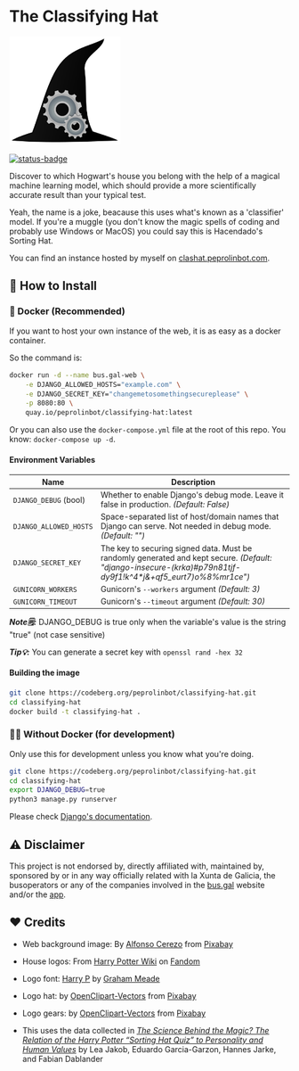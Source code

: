 # The Classifying Hat

<img src="classifyingHat/static/classifyingHat/logo.svg" alt="The Classifying Hat" width=200/>

[![status-badge](https://woodpecker.peprolinbot.com/api/badges/peprolinbot/classifying-hat/status.svg)](https://woodpecker.peprolinbot.com/peprolinbot/classifying-hat)

Discover to which Hogwart's house you belong with the help of a magical machine learning model, which should provide a more scientifically accurate result than your typical test.

Yeah, the name is a joke, beacause this uses what's known as a 'classifier' model. If you're a muggle (you don't know the magic spells of coding and probably use Windows or MacOS) you could say this is Hacendado's Sorting Hat.

You can find an instance hosted by myself on [clashat.peprolinbot.com](https://clashat.peprolinbot.com).

## 🔧 How to Install

### 🐳 Docker (Recommended)

If you want to host your own instance of the web, it is as easy as a docker container.

So the command is:
 
```bash
docker run -d --name bus.gal-web \
    -e DJANGO_ALLOWED_HOSTS="example.com" \
    -e DJANGO_SECRET_KEY="changemetosomethingsecureplease" \
    -p 8080:80 \
    quay.io/peprolinbot/classifying-hat:latest
```

Or you can also use the `docker-compose.yml` file at the root of this repo. You know: `docker-compose up -d`.

#### Environment Variables

| Name                     | Description |
|--------------------------|-------------|
| `DJANGO_DEBUG` (bool)    | Whether to enable Django's debug mode. Leave it false in production. _(Default: False)_
| `DJANGO_ALLOWED_HOSTS` | Space-separated list of host/domain names that Django can serve. Not needed in debug mode. _(Default: "")_
| `DJANGO_SECRET_KEY`  |  The key to securing signed data. Must be randomly generated and kept secure. _(Default: "django-insecure-(krka)#p79n81tjf-dy9f1!k^4*j&+qf5_eurt7)o%8%mr1ce")_
| `GUNICORN_WORKERS`  |  Gunicorn's `--workers` argument _(Default: 3)_
| `GUNICORN_TIMEOUT`  |  Gunicorn's `--timeout` argument _(Default: 30)_

_**Note🗒️:**_ DJANGO_DEBUG is true only when the variable's value is the string "true" (not case sensitive)

_**Tip💡:**_ You can generate a secret key with `openssl rand -hex 32`

#### Building the image

```bash
git clone https://codeberg.org/peprolinbot/classifying-hat.git
cd classifying-hat
docker build -t classifying-hat .
```

### 💪🏻 Without Docker (for development)

Only use this for development unless you know what you're doing.

```bash
git clone https://codeberg.org/peprolinbot/classifying-hat.git
cd classifying-hat
export DJANGO_DEBUG=true
python3 manage.py runserver
```

Please check [Django's documentation](https://docs.djangoproject.com/en/4.1/).

## ⚠️ Disclaimer

This project is not endorsed by, directly affiliated with, maintained by, sponsored by or in any way officially related with la Xunta de Galicia, the busoperators or any of the companies involved in the [bus.gal](https://www.bus.gal/) website and/or the [app](https://play.google.com/store/apps/details?id=galxunta.transportepublico).

## ❤️ Credits
	
- Web background image: By [Alfonso Cerezo](https://pixabay.com/users/alfcermed-3552488) from [Pixabay](https://pixabay.com/photos/dining-room-banquet-oxford-5114247/)

- House logos: From [Harry Potter Wiki](https://harrypotter.fandom.com/) on [Fandom](fandom.com)

- Logo font: [Harry P](https://www.dafont.com/harry-p.font) by [Graham Meade](https://www.dafont.com/profile.php?user=146134)

- Logo hat: by [OpenClipart-Vectors](https://pixabay.com/users/openclipart-vectors-30363/) from [Pixabay](https://pixabay.com/vectors/chapeau-hat-magic-1293080)

- Logo gears: by [OpenClipart-Vectors](https://pixabay.com/users/openclipart-vectors-30363/) from [Pixabay](https://pixabay.com/vectors/cogwheel-gear-gearwheel-cog-145804/)

- This uses the data collected in [_The Science Behind the Magic? The Relation of the Harry Potter “Sorting Hat Quiz” to Personality and Human Values_](https://online.ucpress.edu/collabra/article/5/1/31/113037/The-Science-Behind-the-Magic-The-Relation-of-the) by Lea Jakob, Eduardo Garcia-Garzon, Hannes Jarke, and Fabian Dablander